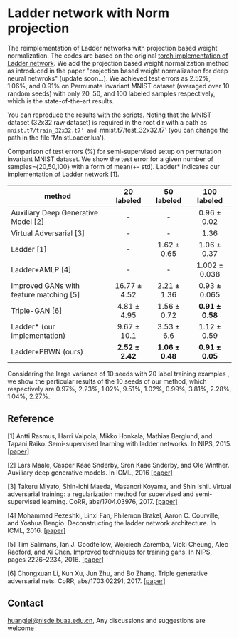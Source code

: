 # Ladder network with Norm projection
The reimplementation of Ladder networks with projection based weight normalization. The codes are based on the original [torch implementation of Ladder network](https://github.com/joeyhng/ladder.torch). We add the projection based weight normalization method as introduced in the paper "projection based weight normalizaiton for deep neural netwroks" (update soon...). We achieved test errors as 2.52%, 1.06%, and 0.91% on Permunate invariant MNIST dataset (averaged over 10 random seeds) with only 20, 50, and 100 labeled samples respectively, which is the state-of-the-art results. 

You can reproduce the results with the scripts. Noting that the MNIST dataset (32x32 raw dataset) is required in the root dir with a path as `mnist.t7/train_32x32.t7' and `mnist.t7/test_32x32.t7' (you can change the path in the file 'MnistLoader.lua').
 


Comparison of test errors (%) for semi-supervised setup on permutation invariant MNIST dataset. We show the
test error for a given number of samples={20,50,100} with a form of mean(+- std). Ladder* indicates our implementation of Ladder network [1].

method | 20 labeled  | 50 labeled | 100 labeled |
--------|:-------:|:---------:|:---------:|
Auxiliary Deep Generative Model [2] | - | - |0.96 ± 0.02
Virtual Adversarial [3]            | - | - |1.36
Ladder [1]                         | - | 1.62 ± 0.65 |1.06 ± 0.37
Ladder+AMLP [4]                    | - | - |1.002 ± 0.038
Improved GANs with feature matching [5]      | 16.77 ± 4.52 | 2.21 ± 1.36 |0.93 ± 0.065
Triple-GAN [6]                     | 4.81 ± 4.95 | 1.56 ± 0.72 |**0.91 ± 0.58** |
Ladder* (our implementation)        |9.67 ± 10.1 | 3.53 ± 6.6 | 1.12 ± 0.59 
Ladder+PBWN (ours)                  |**2.52 ± 2.42** | **1.06 ± 0.48**| **0.91 ± 0.05**



Considering the large variance of 10 seeds with 20 label training examples , we show the particular results of the 10 seeds of our method, which respectively are 0.97%, 2.23%, 1.02%, 9.51%, 1.02%, 0.99%, 3.81%, 2.28%, 1.04%, 2.27%. 



## Reference
[1] Antti Rasmus, Harri Valpola, Mikko Honkala, Mathias Berglund, and Tapani Raiko. Semi-supervised learning with ladder networks. In NIPS, 2015. [[paper]](https://arxiv.org/abs/1507.02672)

[2] Lars Maale, Casper Kaae Snderby, Sren Kaae Snderby, and Ole Winther. Auxiliary deep generative models. In ICML, 2016 [[paper]](https://arxiv.org/abs/1602.05473)

[3] Takeru Miyato, Shin-ichi Maeda, Masanori Koyama, and Shin Ishii. Virtual adversarial training: a regularization method for supervised and semi-supervised learning. CoRR, abs/1704.03976, 2017. [[paper]](https://arxiv.org/abs/1704.03976)

[4] Mohammad Pezeshki, Linxi Fan, Philemon Brakel, Aaron C. Courville, and Yoshua Bengio. Deconstructing the ladder network architecture. In ICML, 2016. [[paper]](https://arxiv.org/abs/1511.06430)

[5] Tim Salimans, Ian J. Goodfellow, Wojciech Zaremba, Vicki Cheung, Alec Radford, and Xi Chen. Improved techniques for training gans. In NIPS, pages 2226–2234, 2016. [[paper]](https://arxiv.org/abs/1606.03498)

[6] Chongxuan Li, Kun Xu, Jun Zhu, and Bo Zhang. Triple generative adversarial nets. CoRR, abs/1703.02291, 2017. [[paper]](https://arxiv.org/abs/1703.02291)

## Contact
huanglei@nlsde.buaa.edu.cn, Any discussions and suggestions are welcome

